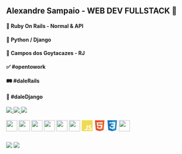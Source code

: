 ## Alexandre Sampaio - WEB DEV FULLSTACK 👋

#### 💎 Ruby On Rails - Normal & API
#### 🐍 Python / Django
#### 📍 Campos dos Goytacazes - RJ
#### ✅ #opentowork
#### 🛤️ #daleRails
#### 🚀 #daleDjango

 <div>
  <a href="https://github.com/SpiderCod3R">
  <img height="180em" src="https://github-readme-stats.vercel.app/api?username=SpiderCod3R&show_icons=true&theme=blueberry&include_all_commits=true&count_private=true"/>
  <img height="180em" src="https://github-readme-stats.vercel.app/api/top-langs/?username=SpiderCod3R&layout=compact&langs_count=6&theme=blueberry&show_icons=true"/>
   <img height="180em" src="https://github-readme-stats.vercel.app/api/wakatime?username=SpiderCod3R"/>
   

</div>
  
<div style="display: inline-block">
   <br>
  <img align="center" height="30" width="30" src="https://icon-library.com/images/ruby-on-rails-icon/ruby-on-rails-icon-26.jpg">
  <img align="center" height="30" width="30" src="https://image.flaticon.com/icons/png/512/919/919852.png">
  <img align="center" height="30" width="30" src="https://uxwing.com/wp-content/themes/uxwing/download/10-brands-and-social-media/postgresql.png">
  <img align="center" height="30" width="30" src="https://img.icons8.com/color/452/mongodb.png">
  <img align="center" height="30" width="30" src="https://cdn.icon-icons.com/icons2/1381/PNG/512/java_93883.png">
  <img align="center" height="30" width="30" src="https://img.icons8.com/color/452/spring-logo.png"> 
  <img align="center" height="30" width="30" src="https://raw.githubusercontent.com/devicons/devicon/master/icons/javascript/javascript-plain.svg">
  <img align="center" height="30" width="30" src="https://raw.githubusercontent.com/devicons/devicon/master/icons/html5/html5-original.svg">
  <img align="center" height="30" width="30" src="https://raw.githubusercontent.com/devicons/devicon/master/icons/css3/css3-original.svg">
  <img align="center" height="30" width="30" src="https://img.icons8.com/color/452/bootstrap.png">
    

</div>
  
  ##
  
  <div>  	
  <a href = "mailto:allexonrails@gmail.com"><img src="https://img.shields.io/badge/-Gmail-%23333?style=for-the-badge&logo=gmail&logoColor=white" target="_blank"></a>
  <a href="https://www.linkedin.com/in/alexandre-sampaio-b1a75785/" target="_blank"><img src="https://img.shields.io/badge/-LinkedIn-%230077B5?style=for-the-badge&logo=linkedin&logoColor=white" target="_blank"></a> 
 
</div>

<!--
**SpiderCod3R/SpiderCod3R** is a ✨ _special_ ✨ repository because its `README.md` (this file) appears on your GitHub profile.

Here are some ideas to get you started:

- 🔭 I’m currently working on ...
- 🌱 I’m currently learning ...
- 👯 I’m looking to collaborate on ...
- 🤔 I’m looking for help with ...
- 💬 Ask me about ...
- 📫 How to reach me: ...
- 😄 Pronouns: ...
- ⚡ Fun fact: ...
-->
